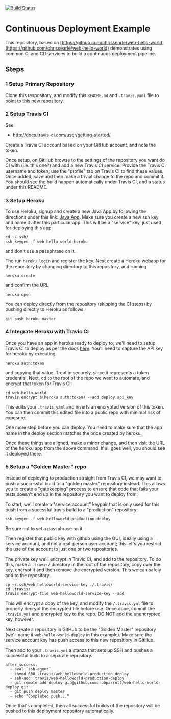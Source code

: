 [![Build Status](https://travis-ci.org/robparrott/web-hello-world.png?branch=master)](https://travis-ci.org/robparrott/web-hello-world)


# Continuous Deployment Example 

This repository, based on [https://github.com/chrissearle/web-hello-world](https://github.com/chrissearle/web-hello-world) demonstrates using common CI and CD services to build a continuous deployment pipeline.

## Steps

### 1 Setup Primary Repository

Clone this respository, and modify this `README.md` and `.travis.yaml` file to point to this new repository.


### 2 Setup Travis CI

See

- http://docs.travis-ci.com/user/getting-started/

Create a Travis CI account based on your GitHub account, and note the token.

Once setup, on GitHub browse to the settings of the repository you want do CI with (i.e. this one?) and add a new Travis CI service. Provide the Travis CI username and token; use the "profile" tab on Travis CI to find these values. Once added, save and then make a trivial change to the repo and commit it. You should see the build happen automatically under Travis CI, and a status under this README.


### 3 Setup Heroku

To use Heroku, signup and create a new Java App by following the directions under this link: [Java App](https://devcenter.heroku.com/articles/getting-started-with-java).  Make sure you create a new ssh key, and name it after this particular app. This will be a "service" key, just used for deploying this app:

```
cd ~/.ssh/
ssh-keygen -f web-hello-world-heroku
```

and don't use a passphrase on it.

The run `heroku login` and register the key.  Next create a Heroku webapp for the repository by changing directory to this repository, and running

```
heroku create
```
and confirm the URL
```
heroku open
```

You can deploy directly from the repository (skipping the CI steps) by pushing directly to Heroku as follows:

```
git push heroku master
```

### 4 Integrate Heroku with Travic CI

Once you have an app in heroku ready to deploy to, we'll need to setup Travis CI to deploy as per the docs [here](http://docs.travis-ci.com/user/deployment/heroku/). You'll need to capture the API key for heroku by executing

```
heroku auth:token
```

and copying that value. Treat in securely, since it represents a token credential. Next, cd to the root of the repo we want to automate, and encrypt that token for Travis CI:

```
cd web-hello-world
travis encrypt $(heroku auth:token) --add deploy.api_key   
```

This edits your `.travis.yaml` and inserts an encrypted version of this token. You can then commit this edited file into a public repo with minimal risk of exposure.

One more step before you can deploy. You need to make sure that the app name in the deploy section matches the once created by heroku.

Once these things are aligned, make a minor change, and then visit the URL of the heroku app from the above command. If all goes well, you should see it deployed there.


### 5 Setup a "Golden Master" repo

Instead of deploying to production straight from Travis CI, we may want to push a successful build to a "golden master" repository instead. This allows you to create a "gatekeeping" process to ensure that code that fails your tests doesn't end up in the repository you want to deploy from.

To start, we'll create a "service account" keypair that is only used for this push from a sucessful travis build to a "production" repository:

```
ssh-keygen -f web-helloworld-production-deploy
```

Be sure not to set a passphrase on it.

Then register that public key with github using the GUI, ideally using a service account, and not a real-person user account; this let's you restrict the use of the account to just one or two repositories. 

The private key we'll encrypt in Travic CI, and add to the repository. To do this, make a `.travis/` directory in the root of the repository, copy over the key, encrypt it and then remove the encrypted version. This we can safely add to the repository.

```
cp ~/.ssh/web-helloworld-service-key ./.travis/
cd .travis/
travis encrypt-file web-helloworld-service-key --add
```

This will encrypt a copy of the key, and modify the `/.travis.yml` file to properly decrypt the encrypted file before use.  Once done, commit the `.travis.yml`  and encrypted key to the repo. DO NOT add the unencrypted key, however.

Next create a repository in GitHub to be the "Golden Master" repository (we'll name it `web-hello-world-deploy` in this example). Make sure the service account key has push access to this new repositiory in GitHub.

Then add to your `.travis.yml` a stanza that sets up SSH and pushes a successful build to a separate repository.

```
after_success:
  - eval `ssh-agent` 
  - chmod 600 .travis/web-helloworld-production-deploy 
  - ssh-add .travis/web-helloworld-production-deploy
  - git remote add deploy git@github.com:robparrott/web-hello-world-deploy.git
  - git push deploy master
  - echo "Completed push..."
```

Once that's completed, then all successful builds of the repository will be pushed to this deployment repository automatically.
